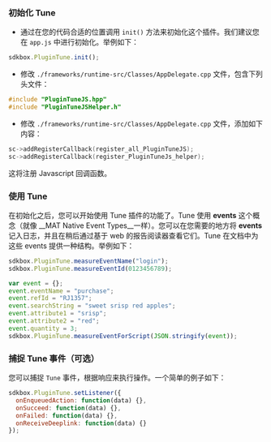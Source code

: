 ### 初始化 Tune
* 通过在您的代码合适的位置调用 `init()` 方法来初始化这个插件。我们建议您在 `app.js` 中进行初始化。举例如下：
```javascript
sdkbox.PluginTune.init();
```

* 修改 `./frameworks/runtime-src/Classes/AppDelegate.cpp` 文件，包含下列头文件：
```cpp
#include "PluginTuneJS.hpp"
#include "PluginTuneJSHelper.h"
```

* 修改 `./frameworks/runtime-src/Classes/AppDelegate.cpp` 文件，添加如下内容：
```cpp
sc->addRegisterCallback(register_all_PluginTuneJS);
sc->addRegisterCallback(register_PluginTuneJs_helper);
```
这将注册 Javascript 回调函数。

### 使用 Tune
在初始化之后，您可以开始使用 Tune 插件的功能了。Tune 使用 __events__ 这个概念（就像 __MAT Native Event Types__一样）。您可以在您需要的地方将 __events__ 记入日志，并且在稍后通过基于 web 的报告阅读器查看它们。Tune 在文档中为这些 events 提供一种结构。举例如下：
```javascript
sdkbox.PluginTune.measureEventName("login");
sdkbox.PluginTune.measureEventId(0123456789);

var event = {};
event.eventName = "purchase";
event.refId = "RJ1357";
event.searchString = "sweet srisp red apples";
event.attribute1 = "srisp";
event.attribute2 = "red";
event.quantity = 3;
sdkbox.PluginTune.measureEventForScript(JSON.stringify(event));
```

### 捕捉 Tune 事件（可选）
您可以捕捉 `Tune` 事件，根据响应来执行操作。一个简单的例子如下：
```javascript
sdkbox.PluginTune.setListener({
  onEnqueuedAction: function(data) {},
  onSucceed: function(data) {},
  onFailed: function(data) {},
  onReceiveDeeplink: function(data) {}
});
```
